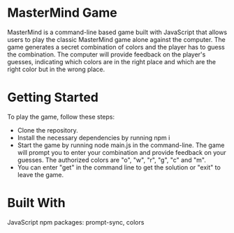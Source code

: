 # MasterMind Game
MasterMind is a command-line based game built with JavaScript that allows users to play the classic MasterMind game alone against the computer. The game generates a secret combination of colors and the player has to guess the combination. The computer will provide feedback on the player's guesses, indicating which colors are in the right place and which are the right color but in the wrong place.

# Getting Started
To play the game, follow these steps:

- Clone the repository.
- Install the necessary dependencies by running npm i
- Start the game by running node main.js in the command-line. The game will prompt you to enter your combination and provide feedback on your guesses. The authorized colors are "o", "w", "r", "g", "c" and "m".
- You can enter "get" in the command line to get the solution or "exit" to leave the game.
# Built With
JavaScript
npm packages: prompt-sync, colors
